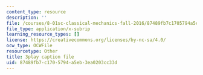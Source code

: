 ```yaml
---
content_type: resource
description: ''
file: /courses/8-01sc-classical-mechanics-fall-2016/87489fb7c1705794a5eb3ea0203cc33d_tO6Wh_HhifI.vtt
file_type: application/x-subrip
learning_resource_types: []
license: https://creativecommons.org/licenses/by-nc-sa/4.0/
ocw_type: OCWFile
resourcetype: Other
title: 3play caption file
uid: 87489fb7-c170-5794-a5eb-3ea0203cc33d
---
```

